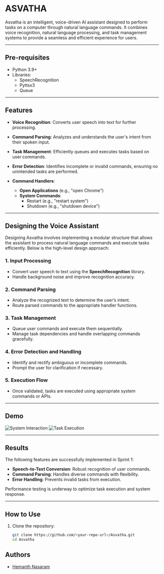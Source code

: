 # ASVATHA

Asvatha is an intelligent, voice-driven AI assistant designed to perform tasks on a computer through natural language commands. It combines voice recognition, natural language processing, and task management systems to provide a seamless and efficient experience for users.

---

## Pre-requisites
- Python 3.9+
- Libraries:
  - SpeechRecognition
  - Pyttsx3
  - Queue

---

## Features

- **Voice Recognition**:
  Converts user speech into text for further processing.

- **Command Parsing**:
  Analyzes and understands the user's intent from their spoken input.

- **Task Management**:
  Efficiently queues and executes tasks based on user commands.

- **Error Detection**:
  Identifies incomplete or invalid commands, ensuring no unintended tasks are performed.

- **Command Handlers**:
  - **Open Applications** (e.g., "open Chrome")
  - **System Commands**:
    - Restart (e.g., "restart system")
    - Shutdown (e.g., "shutdown device")

---

## Designing the Voice Assistant

Designing Asvatha involves implementing a modular structure that allows the assistant to process natural language commands and execute tasks efficiently. Below is the high-level design approach:

### 1. Input Processing
- Convert user speech to text using the **SpeechRecognition** library.
- Handle background noise and improve recognition accuracy.

### 2. Command Parsing
- Analyze the recognized text to determine the user’s intent.
- Route parsed commands to the appropriate handler functions.

### 3. Task Management
- Queue user commands and execute them sequentially.
- Manage task dependencies and handle overlapping commands gracefully.

### 4. Error Detection and Handling
- Identify and rectify ambiguous or incomplete commands.
- Prompt the user for clarification if necessary.

### 5. Execution Flow
- Once validated, tasks are executed using appropriate system commands or APIs.

---

## Demo

![System Interaction](Asvatha_Demo_1.png)
![Task Execution](Asvatha_Demo_2.png)

---

## Results

The following features are successfully implemented in Sprint 1:
- **Speech-to-Text Conversion**: Robust recognition of user commands.
- **Command Parsing**: Handles diverse commands with flexibility.
- **Error Handling**: Prevents invalid tasks from execution.

Performance testing is underway to optimize task execution and system response.

---

## How to Use

1. Clone the repository:
   ```bash
   git clone https://github.com/<your-repo-url>/Asvatha.git
   cd Asvatha
## Authors

- [Hemanth Nasaram](https://github.com/hemu33662)
<!-- voice -->
